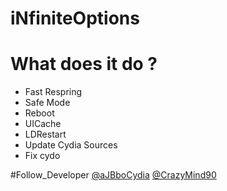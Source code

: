 # iNfiniteOptions


# What does it do ?
* Fast Respring
* Safe Mode
* Reboot
* UICache
* LDRestart
* Update Cydia Sources
* Fix cydo

#Follow_Developer
[@aJBboCydia](https://twitter.com/aJBboCydia)
[@CrazyMind90](https://twitter.com/CrazyMind90)
